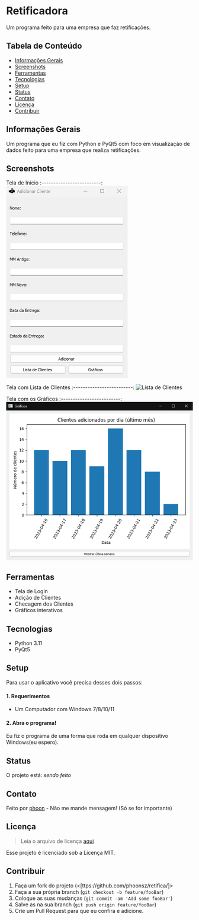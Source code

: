 # Retificadora
Um programa feito para uma empresa que faz retificações.


## Tabela de Conteúdo
* [Informações Gerais](#informações-gerais)
* [Screenshots](#screenshots)
* [Ferramentas](#ferramentas)
* [Tecnologias](#tecnologias)
* [Setup](#setup)
* [Status](#status)
* [Contato](#contato)
* [Licença](#licença)
* [Contribuir](#contribuir)


## Informações Gerais
Um programa que eu fiz com Python e PyQt5 com foco em visualização de dados feito para uma empresa que realiza retificações.

## Screenshots

Tela de Início
:-------------------------:
![HomePage](media/238640940-617207ac-1a13-4c50-9bf0-304645981021.png)


Tela com Lista de Clientes
:-------------------------:
![Lista de Clientes](media/)


Tela com os Gráficos
:-------------------------:
![Tela com Gráficos](media/238639374-0207591b-e188-4549-a709-81ecf31d6916.png)


## Ferramentas

* Tela de Login
* Adição de Clientes
* Checagem dos Clientes
* Gráficos interativos

## Tecnologias
* Python 3.11
* PyQt5

## Setup

Para usar o aplicativo você precisa desses dois passos:

#### 1. Requerimentos
  - Um Computador com Windows  7/8/10/11

#### 2. Abra o programa!

Eu fiz o programa de uma forma que roda em qualquer dispositivo Windows(eu espero).


## Status
O projeto está: _sendo feito_

## Contato
Feito por [phoon](https://phoonsz.github.io/) - Não me mande mensagem! (Só se for importante)

## Licença
>Leia o arquivo de licença [aqui](https://github.com/phoonsz/retifica/blob/master/LICENSE.md)

Esse projeto é licenciado sob a Licença MIT.

## Contribuir

1. Faça um fork do projeto (<[ttps://github.com/phoonsz/retifica/]>
2. Faça a sua própria branch (`git checkout -b feature/fooBar`)
3. Coloque as suas mudanças (`git commit -am 'Add some fooBar'`)
4. Salve as na sua branch (`git push origin feature/fooBar`)
5. Crie um Pull Request para que eu confira e adicione.
